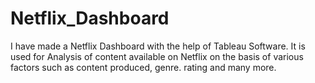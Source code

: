 # Netflix_Dashboard
I have made a Netflix Dashboard with the help of Tableau Software. 
It is used for Analysis of content available on Netflix on the basis of various factors such as content produced, genre. rating and many more.
